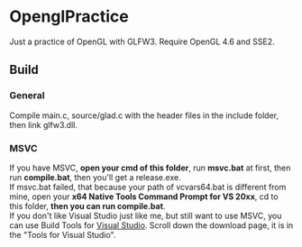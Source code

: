# OpenglPractice
Just a practice of OpenGL with GLFW3.
Require OpenGL 4.6 and SSE2.

## Build

### General
Compile main.c, source/glad.c with the header files in the include folder, then link glfw3.dll.

### MSVC
If you have MSVC, **open your cmd of this folder**, run **msvc.bat** at first, then run **compile.bat**, then you'll get a release.exe.  
If msvc.bat failed, that because your path of vcvars64.bat is different from mine, open your **x64 Native Tools Command Prompt for VS 20xx**, cd to this folder, **then you can run compile.bat**.  
If you don't like Visual Studio just like me, but still want to use MSVC, you can use Build Tools for [Visual Studio](https://visualstudio.microsoft.com/zh-hant/downloads/). Scroll down the download page, it is in the "Tools for Visual Studio".
